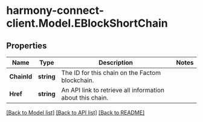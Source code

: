 # harmony-connect-client.Model.EBlockShortChain
## Properties

Name | Type | Description | Notes
------------ | ------------- | ------------- | -------------
**ChainId** | **string** | The ID for this chain on the Factom blockchain. | 
**Href** | **string** | An API link to retrieve all information about this chain. | 

[[Back to Model list]](../README.md#documentation-for-models) [[Back to API list]](../README.md#documentation-for-api-endpoints) [[Back to README]](../README.md)


